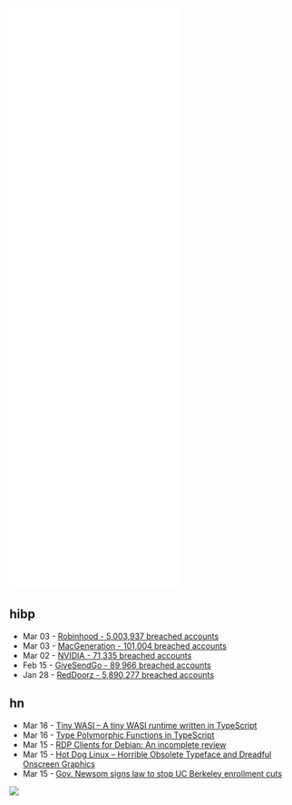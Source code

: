 ![Metrics](https://raw.githubusercontent.com/phixion/phixion/master/metrics.svg)

## hibp

<!--
for https://github.com/phixion/phixion/blob/main/.github/workflows/feeds.yml
-->
<!--START_SECTION:haveibeenpwnd-->
- Mar 03 - [Robinhood - 5,003,937 breached accounts](https://haveibeenpwned.com/PwnedWebsites#Robinhood)
- Mar 03 - [MacGeneration - 101,004 breached accounts](https://haveibeenpwned.com/PwnedWebsites#MacGeneration)
- Mar 02 - [NVIDIA - 71,335 breached accounts](https://haveibeenpwned.com/PwnedWebsites#NVIDIA)
- Feb 15 - [GiveSendGo - 89,966 breached accounts](https://haveibeenpwned.com/PwnedWebsites#GiveSendGo)
- Jan 28 - [RedDoorz - 5,890,277 breached accounts](https://haveibeenpwned.com/PwnedWebsites#RedDoorz)
<!--END_SECTION:haveibeenpwnd-->

## hn

<!--
for https://github.com/phixion/phixion/blob/main/.github/workflows/feeds.yml
-->
<!--START_SECTION:hn-->
- Mar 16 - [Tiny WASI – A tiny WASI runtime written in TypeScript](https://github.com/qrdate/tinywasi)
- Mar 16 - [Type Polymorphic Functions in TypeScript](https://www.zhenghao.io/posts/type-functions)
- Mar 15 - [RDP Clients for Debian: An incomplete review](https://smackeyacky.blogspot.com/2022/03/rdp-clients-for-debian-incomplete-review.html)
- Mar 15 - [Hot Dog Linux – Horrible Obsolete Typeface and Dreadful Onscreen Graphics](https://hotdoglinux.com/)
- Mar 15 - [Gov. Newsom signs law to stop UC Berkeley enrollment cuts](https://www.latimes.com/california/story/2022-03-14/california-legislature-passes-bill-berkeley-enrollment)
<!--END_SECTION:hn-->

<!--
for https://yhype.me
-->
![](https://hit.yhype.me/github/profile?user_id=13013670)
